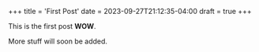 +++
title = 'First Post'
date = 2023-09-27T21:12:35-04:00
draft = true
+++

This is the first post **WOW**.

More stuff will soon be added.
